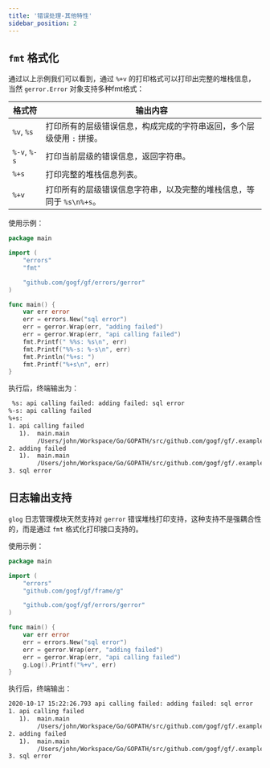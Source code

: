 ```yaml
---
title: '错误处理-其他特性'
sidebar_position: 2
---
```


## `fmt` 格式化

通过以上示例我们可以看到，通过 `%+v` 的打印格式可以打印出完整的堆栈信息，当然 `gerror.Error` 对象支持多种fmt格式：

| 格式符 | 输出内容 |
| --- | --- |
| `%v`, `%s` | 打印所有的层级错误信息，构成完成的字符串返回，多个层级使用 `:` 拼接。 |
| `%-v`, `%-s` | 打印当前层级的错误信息，返回字符串。 |
| `%+s` | 打印完整的堆栈信息列表。 |
| `%+v` | 打印所有的层级错误信息字符串，以及完整的堆栈信息，等同于 `%s\n%+s`。 |

使用示例：

```  go
package main

import (
	"errors"
	"fmt"

	"github.com/gogf/gf/errors/gerror"
)

func main() {
	var err error
	err = errors.New("sql error")
	err = gerror.Wrap(err, "adding failed")
	err = gerror.Wrap(err, "api calling failed")
	fmt.Printf(" %%s: %s\n", err)
	fmt.Printf("%%-s: %-s\n", err)
	fmt.Println("%+s: ")
	fmt.Printf("%+s\n", err)
}

```

执行后，终端输出为：

``` html
 %s: api calling failed: adding failed: sql error
%-s: api calling failed
%+s:
1. api calling failed
   1).  main.main
        /Users/john/Workspace/Go/GOPATH/src/github.com/gogf/gf/.example/other/test.go:14
2. adding failed
   1).  main.main
        /Users/john/Workspace/Go/GOPATH/src/github.com/gogf/gf/.example/other/test.go:13
3. sql error
```

## 日志输出支持

`glog` 日志管理模块天然支持对 `gerror` 错误堆栈打印支持，这种支持不是强耦合性的，而是通过 `fmt` 格式化打印接口支持的。

使用示例：

```  go
package main

import (
	"errors"
	"github.com/gogf/gf/frame/g"

	"github.com/gogf/gf/errors/gerror"
)

func main() {
	var err error
	err = errors.New("sql error")
	err = gerror.Wrap(err, "adding failed")
	err = gerror.Wrap(err, "api calling failed")
	g.Log().Printf("%+v", err)
}

```

执行后，终端输出：

``` html
2020-10-17 15:22:26.793 api calling failed: adding failed: sql error
1. api calling failed
   1).  main.main
        /Users/john/Workspace/Go/GOPATH/src/github.com/gogf/gf/.example/other/test.go:14
2. adding failed
   1).  main.main
        /Users/john/Workspace/Go/GOPATH/src/github.com/gogf/gf/.example/other/test.go:13
3. sql error
```